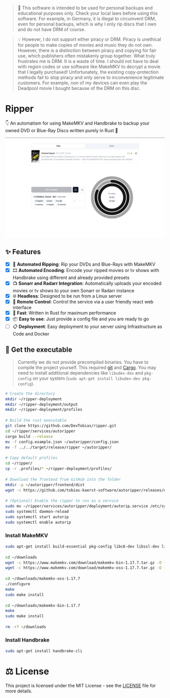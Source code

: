 > 📜 This software is intended to be used for personal backups and educational purposes only. Check your local laws before using this software. For example, in Germany, it is illegal to circumvent DRM, even for personal backups, which is why I only rip discs that I own and do not have DRM of course.

> 💡 However, I do not support either piracy or DRM. Piracy is unethical for people to make copies of movies and music they do not own. However, there is a distinction between piracy and copying for fair use, which publishers often mistakenly group together. What truly frustrates me is DRM. It is a waste of time. I should not have to deal with region codes or use software like MakeMKV to decrypt a movie that I legally purchased! Unfortunately, the existing copy-protection methods fail to stop piracy and only serve to inconvenience legitimate customers. For example, non of my devices can even play the Deadpool movie I bought because of the DRM on this disc.

# Ripper

👇 An automatism for using MakeMKV and Handbrake to backup your owned DVD or Blue-Ray Discs written purely in Rust 🦀

![Demo](.github/images/demo.jpeg)

## ✨ Features

- [x] 📀 **Automated Ripping**: Rip your DVDs and Blue-Rays with MakeMKV
- [x] 🎞 **Automated Encoding**: Encode your ripped movies or tv shows with Handbrake using different and already provided presets
- [x] 📺 **Sonarr and Radarr Integration**: Automatically uploads your encoded movies or tv shows to your own Sonarr or Radarr instance
- [x] 🌐 **Headless**: Designed to be run from a Linux server
- [x] 📡 **Remote Control**: Control the service via a user friendly react web interface
- [x] 🚀 **Fast**: Written in Rust for maximum performance
- [x] 📦 **Easy to use**: Just provide a config file and you are ready to go
- [ ] 📋 **Deployment**: Easy deployment to your server using Infrastructure as Code and Docker

## 💾 Get the executable

> Currently we do not provide precompiled binaries. You have to compile the project yourself. This required [git](https://git-scm.com/) and [Cargo](https://www.rust-lang.org/tools/install). You may need to install additional dependencies like `libudev-dev` and `pkg-config` on your system (`sudo apt-get install libudev-dev pkg-config`).

```bash
# Create the directory
mkdir ~/ripper-deployment
mkdir ~/ripper-deployment/output
mkdir ~/ripper-deployment/profiles

# Build the rust executable
git clone https://github.com/DevTobias/ripper.git
cd ~/ripper/services/autoripper
cargo build --release
mv -f config.example.json ~/autoripper/config.json
mv -f ../../target/release/ripper ~/autoripper/

# Copy default profiles
cd ~/ripper/
cp -r .profiles/* ~/ripper-deployment/profiles/

# Download the frontend from GitHub into the folder
mkdir -p ~/autoripper/frontend/dist
wget -c https://github.com/tobias-kaerst-software/autoripper/releases/download/v1.0.0/frontend.tar.gz -O - | tar -xz -C ~/autoripper/frontend/dist

# (Optional) Enable the ripper to run as a service
sudo mv ~/ripper/services/autoripper/deployment/autorip.service /etc/systemd/system/
sudo systemctl daemon-reload
sudo systemctl start autorip
sudo systemctl enable autorip
```

### Install MakeMKV

```bash
sudo apt-get install build-essential pkg-config libc6-dev libssl-dev libexpat1-dev libavcodec-dev libgl1-mesa-dev qtbase5-dev zlib1g-dev

cd ~/downloads
wget -c https://www.makemkv.com/download/makemkv-bin-1.17.7.tar.gz -O - | tar -xz
wget -c https://www.makemkv.com/download/makemkv-oss-1.17.7.tar.gz -O - | tar -xz

cd ~/downloads/makemkv-oss-1.17.7
./configure
make
sudo make install

cd ~/downloads/makemkv-bin-1.17.7
make
sudo make install

rm -rf ~/downloads
```

### Install Handbrake

```bash
sudo apt-get install handbrake-cli
```

# ⚖ License

This project is licensed under the MIT License - see the [LICENSE](LICENSE) file for more details.
